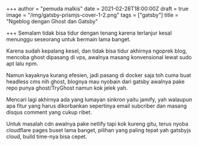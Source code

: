 +++
author = "pemuda malkis"
date = 2021-02-28T18:00:00Z
draft = true
image = "/img/gatsby-prismjs-cover-1-2.png"
tags = ["gatsby"]
title = "Ngeblog dengan Ghost dan Gatsby"

+++
Semalam tidak bisa tidur dengan tenang karena terlanjur kesal menunggu seseorang untuk bermain lama banget.

Karena sudah kepalang kesel, dan tidak bisa tidur akhirnya ngoprek blog, mencoba ghost dipasang di vps, awalnya masang konvensional lewat sudo apt lalu npm.

Namun kayaknya kurang efesien, jadi pasang di docker saja toh cuma buat headless cms nih ghost, blognya mau nyobain dari gatsby awalnya pake repo punya ghost/TryGhost namun kok jelek yah.

Mencari lagi akhirnya ada yang lumayan sinkron yaitu jamify, yah walaupun apa fitur yang harus dikorbankan sepertinya email subcriber dan masang disqus comment yang cukup ribet.

Untuk masalah cdn awalnya pake netlify tapi kok kureng gitu, terus nyoba cloudflare pages buset lama banget, pilihan yang paling tepat yah gatsbyjs cloud, build time-nya bisa cepet.